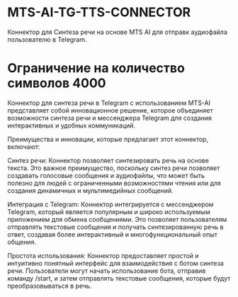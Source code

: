 # MTS-AI-TG-TTS-CONNECTOR
Коннектор для Синтеза речи на основе MTS AI для отправк аудиофайла пользователю в Telegram.
# Ограничение на количество символов 4000

Коннектор для синтеза речи в Telegram с использованием MTS-AI представляет собой инновационное решение, которое объединяет возможности синтеза речи и мессенджера Telegram для создания интерактивных и удобных коммуникаций.

Преимущества и инновации, которые предлагает этот коннектор, включают:

Синтез речи: Коннектор позволяет синтезировать речь на основе текста. Это важное преимущество, поскольку синтез речи позволяет создавать голосовые сообщения и аудиофайлы, что может быть полезно для людей с ограниченными возможностями чтения или для создания динамичных и мультимедийных сообщений.

Интеграция с Telegram: Коннектор интегрируется с мессенджером Telegram, который является популярным и широко используемым приложением для обмена сообщениями. Это позволяет пользователям отправлять текстовые сообщения и получать синтезированную речь в ответ, создавая более интерактивный и многофункциональный опыт общения.

Простота использования: Коннектор предоставляет простой и интуитивно понятный интерфейс для взаимодействия с ботом синтеза речи. Пользователи могут начать использование бота, отправив команду /start, и затем отправлять текстовые сообщения, которые будут преобразовываться в речь.
